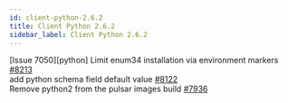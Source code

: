 ```yaml
---
id: client-python-2.6.2
title: Client Python 2.6.2 
sidebar_label: Client Python 2.6.2 
---
```


[Issue 7050][python] Limit enum34 installation via environment markers [#8213](https://github.com/apache/pulsar/pull/8213)  
add python schema field default value [#8122](https://github.com/apache/pulsar/pull/8122)  
Remove python2 from the pulsar images build [#7936](https://github.com/apache/pulsar/pull/7936)  

